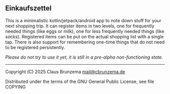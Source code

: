 ## Einkaufszettel

This is a minimalistic kotlin/jetpack/android app to note down stuff
for your next shopping trip. It can register items in two levels, one
for frequently needed things (like eggs or milk), one for less
frequently needed things (like socks). Registered items can be put on
the actual shopping list with a single tap. There is also support for
remembering one-time things that do not need to be registered
persistently.


 *Please do not try to use it yet, it is still in a pre-alpha
 non-functioning state.*


---
Copyright (C) 2025 Claus Brunzema <mail@cbrunzema.de>

Distributed under the terms of the GNU General Public License, see 
file COPYING
